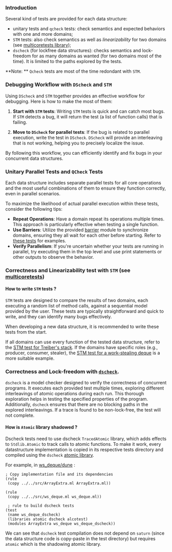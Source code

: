 ### Introduction

Several kind of tests are provided for each data structure:

- unitary tests and `qcheck` tests: check semantics and expected behaviors with
  one and more domains;
- `STM` tests: also check semantics as well as _linearizability_ for two domains
  (see
  [multicoretests library](https://github.com/ocaml-multicore/multicoretests));
- `dscheck` (for lockfree data structures): checks semantics and lock-freedom for as many
  domains as wanted (for two domains most of the time). It is limited to the
  paths explored by the tests.

**Note: ** `Qcheck` tests are most of the time redondant with `STM`.

### Debugging Workflow with `DScheck` and `STM`

Using `DScheck` and `STM` together provides an effective workflow for debugging. 
Here is how to make the most of them:

1. **Start with `STM` tests**: Writing `STM` tests is quick and can catch most 
bugs. If `STM` detects a bug, it will return the test (a list of function calls) that 
is failing.

1. **Move to `DScheck` for parallel tests**: If the bug is related to parallel 
execution, write the test in `DScheck`. `DScheck` will provide an interleaving 
that is not working, helping you to precisely localize the issue.

By following this workflow, you can efficiently identify and fix bugs in your 
concurrent data structures.

### Unitary Parallel Tests and `QCheck` Tests

Each data structure includes separate parallel tests for all core operations and
the most useful combinations of them to ensure they function correctly, even in parallel scenarios.

To maximize the likelihood of actual parallel execution within these tests, 
consider the following tips:

- **Repeat Operations**: Have a domain repeat its operations multiple times. This approach is particularly effective when testing a single function.
- **Use Barriers**: Utilize the provided [barrier](barrier/barrier.mli) module to synchronize domains, ensuring they all wait for each other before starting. Refer to [these tests](ws_deque/qcheck_ws_deque.ml) for examples.
- **Verify Parallelism**: If you're uncertain whether your tests are running in parallel, try executing them in the top level and use print statements or other outputs to observe the behavior.

### Correctness and Linearizability test with `STM` (see [multicoretests](https://github.com/ocaml-multicore/multicoretests))

#### How to write `STM` tests ?

`STM` tests are designed to compare the results of two domains, each executing a random list of method calls, against a sequential model provided by the user. These tests are typically straightforward and quick to write, and they can identify many bugs effectively. 

When developing a new data structure, it is recommended to write these tests from the start.

If all domains can use every function of the tested data structure, refer to the [STM test for Treiber's stack](treiber_stack/stm_treiber_stack.ml). If the domains have specific roles (e.g., producer, consumer, stealer), the [STM test for a work-stealing deque](ws_deque/stm_ws_deque.ml) is a more suitable example.

### Correctness and Lock-freedom with [`dscheck`](https://github.com/ocaml-multicore/dscheck).

`dscheck` is a model checker designed to verify the correctness of concurrent programs. It executes each provided test multiple times, exploring different interleavings of atomic operations during each run. This thorough exploration helps in testing the specified properties of the program. Additionally, `dscheck` ensures that there are no blocking paths in the explored interleavings. If a trace is found to be non-lock-free, the test will not complete.

#### How is `Atomic` library shadowed ?

Dscheck tests need to use dscheck `TracedAtomic` library, which adds effects to
`Stdlib.Atomic` to track calls to atomic functions. To make it work, every
datastructure implementation is copied in its respective tests directory and
compiled using the `dscheck` [atomic library](atomic/atomic.ml).

For example, in [ws_deque/dune](ws_deque/dune) :

```
; Copy implementation file and its dependencies
(rule
 (copy ../../src/ArrayExtra.ml ArrayExtra.ml))

(rule
 (copy ../../src/ws_deque.ml ws_deque.ml))

 ; rule to build dscheck tests
(test
 (name ws_deque_dscheck)
 (libraries atomic dscheck alcotest)
 (modules ArrayExtra ws_deque ws_deque_dscheck))
```

We can see that `dscheck` test compilation does not depend on `saturn` (since
the data structure code is copy-paste in the test directory) but requires
`atomic` which is the shadowing atomic library.

